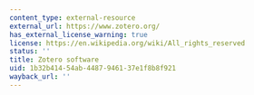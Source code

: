 ```yaml
---
content_type: external-resource
external_url: https://www.zotero.org/
has_external_license_warning: true
license: https://en.wikipedia.org/wiki/All_rights_reserved
status: ''
title: Zotero software
uid: 1b32b414-54ab-4487-9461-37e1f8b8f921
wayback_url: ''
---
```


